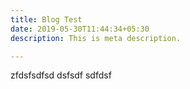 ```yaml
---
title: Blog Test
date: 2019-05-30T11:44:34+05:30
description: This is meta description.

---
```

zfdsfsdfsd dsfsdf sdfdsf